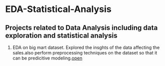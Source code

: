 # EDA-Statistical-Analysis
## Projects related to Data Analysis including data exploration and statistical analysis
1) EDA on big mart dataset. Explored the insghts of the data affecting the sales.also perform preprocessing techniques on the dataset so that it can be predicitive modeling.[open](https://github.com/Bharatr77/EDA-Statistical-Analysis/blob/main/Housing%20-%20Data%20Analysis%20using%20EDA.ipynb)
